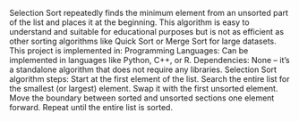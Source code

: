 Selection Sort repeatedly finds the minimum element from an unsorted part of the list and places it at the beginning. 
This algorithm is easy to understand and suitable for educational purposes but is not as efficient as other sorting algorithms like Quick Sort or Merge Sort for large datasets.
This project is implemented in:
Programming Languages: Can be implemented in languages like Python, C++, or R.
Dependencies: None – it’s a standalone algorithm that does not require any libraries.
Selection Sort algorithm steps:
Start at the first element of the list.
Search the entire list for the smallest (or largest) element.
Swap it with the first unsorted element.
Move the boundary between sorted and unsorted sections one element forward.
Repeat until the entire list is sorted.
